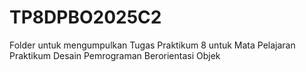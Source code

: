 # TP8DPBO2025C2
Folder untuk mengumpulkan Tugas Praktikum 8 untuk Mata Pelajaran Praktikum Desain Pemrograman Berorientasi Objek
